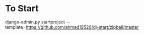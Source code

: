 # To Start #

django-admin.py startproject --template=https://github.com/ahmad19526/dj-start/zipball/master <project-name>
